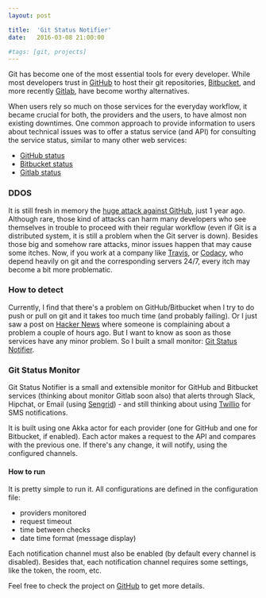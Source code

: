 ```yaml
---
layout: post

title:  'Git Status Notifier'
date:   2016-03-08 21:00:00

#tags: [git, projects]
---
```

<span class="dropcap">G</span>it has become one of the most essential tools for every developer. While most developers trust in [GitHub](https://github.com) to host their git repositories, [Bitbucket](https://bitbucket.org/), and more recently [Gitlab](https://gitlab.com/), have become worthy alternatives.

When users rely so much on those services for the everyday workflow, it became crucial for both, the providers and the users, to have almost non existing downtimes. One common approach to provide information to users about technical issues was to offer a status service (and API) for consulting the service status, similar to many other web services:

* [GitHub status](https://status.github.com/)
* [Bitbucket status](http://status.bitbucket.org/)
* [Gitlab status](https://status.gitlab.com/)

### DDOS

It is still fresh in memory the [huge attack against GitHub](http://thehackernews.com/2015/03/github-hit-by-massive-ddos-attack-from_27.html), just 1 year ago. Although rare, those kind of attacks can harm many developers who see themselves in trouble to proceed with their regular workflow (even if Git is a distributed system, it is still a problem when the Git server is down). Besides those big and somehow rare attacks, minor issues happen that may cause some itches. Now, if you work at a company like [Travis](https://travis-ci.org/), or [Codacy](https://www.codacy.com/), who depend heavily on git and the corresponding servers 24/7, every itch may become a bit more problematic.  

### How to detect

Currently, I find that there's a problem on GitHub/Bitbucket when I try to do push or pull on git and it takes too much time (and probably failing). Or I just saw a post on [Hacker News](https://news.ycombinator.com/) where someone is complaining about a problem a couple of hours ago. But I want to know as soon as those services have any minor problem. So I built a small monitor: [Git Status Notifier](https://github.com/pedrorijo91/git-status-notifier).

### Git Status Monitor

Git Status Notifier is a small and extensible monitor for GitHub and Bitbucket services (thinking about monitor Gitlab soon also) that alerts through Slack, Hipchat, or Email (using [Sengrid](https://sendgrid.com/)) - and still thinking about using [Twillio](https://www.twilio.com/) for SMS notifications.

It is built using one Akka actor for each provider (one for GitHub and one for Bitbucket, if enabled). Each actor makes a request to the API and compares with the previous one. If there's any change, it will notify, using the configured channels.

#### How to run

It is pretty simple to run it. All configurations are defined in the configuration file:

* providers monitored
* request timeout
* time between checks
* date time format (message display)

Each notification channel must also be enabled (by default every channel is disabled).
Besides that, each notification channel requires some settings, like the token, the room, etc.

Feel free to check the project on [GitHub](https://github.com/pedrorijo91/git-status-notifier) to get more details.
